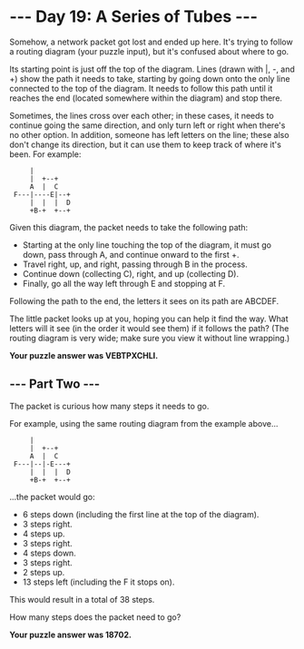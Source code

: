# --- Day 19: A Series of Tubes ---

Somehow, a network packet got lost and ended up here. It's trying to follow a routing diagram (your puzzle input), but it's confused about where to go.

Its starting point is just off the top of the diagram. Lines (drawn with |, -, and +) show the path it needs to take, starting by going down onto the only line connected to the top of the diagram. It needs to follow this path until it reaches the end (located somewhere within the diagram) and stop there.

Sometimes, the lines cross over each other; in these cases, it needs to continue going the same direction, and only turn left or right when there's no other option. In addition, someone has left letters on the line; these also don't change its direction, but it can use them to keep track of where it's been. For example:

         |
         |  +--+
         A  |  C
     F---|----E|--+
         |  |  |  D
         +B-+  +--+

Given this diagram, the packet needs to take the following path:

  *  Starting at the only line touching the top of the diagram, it must go down, pass through A, and continue onward to the first +.
  *  Travel right, up, and right, passing through B in the process.
  *  Continue down (collecting C), right, and up (collecting D).
  *  Finally, go all the way left through E and stopping at F.

Following the path to the end, the letters it sees on its path are ABCDEF.

The little packet looks up at you, hoping you can help it find the way. What letters will it see (in the order it would see them) if it follows the path? (The routing diagram is very wide; make sure you view it without line wrapping.)

**Your puzzle answer was VEBTPXCHLI.**

## --- Part Two ---

The packet is curious how many steps it needs to go.

For example, using the same routing diagram from the example above...

         |
         |  +--+
         A  |  C
     F---|--|-E---+
         |  |  |  D
         +B-+  +--+

...the packet would go:

  *  6 steps down (including the first line at the top of the diagram).
  *  3 steps right.
  *  4 steps up.
  *  3 steps right.
  *  4 steps down.
  *  3 steps right.
  *  2 steps up.
  *  13 steps left (including the F it stops on).

This would result in a total of 38 steps.

How many steps does the packet need to go?

**Your puzzle answer was 18702.**

